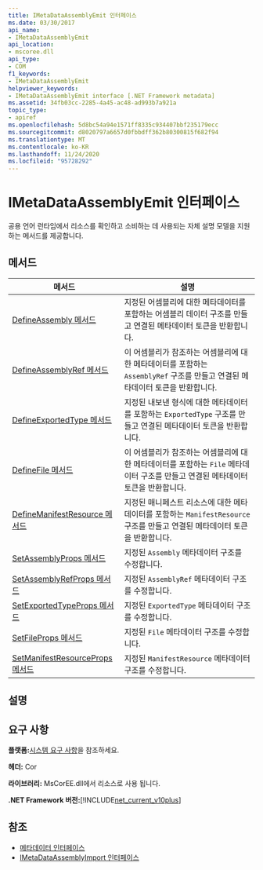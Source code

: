 ```yaml
---
title: IMetaDataAssemblyEmit 인터페이스
ms.date: 03/30/2017
api_name:
- IMetaDataAssemblyEmit
api_location:
- mscoree.dll
api_type:
- COM
f1_keywords:
- IMetaDataAssemblyEmit
helpviewer_keywords:
- IMetaDataAssemblyEmit interface [.NET Framework metadata]
ms.assetid: 34fb03cc-2285-4a45-ac48-ad993b7a921a
topic_type:
- apiref
ms.openlocfilehash: 5d8bc54a94e1571ff8335c934407bbf235179ecc
ms.sourcegitcommit: d8020797a6657d0fbbdff362b80300815f682f94
ms.translationtype: MT
ms.contentlocale: ko-KR
ms.lasthandoff: 11/24/2020
ms.locfileid: "95728292"
---
```

# <a name="imetadataassemblyemit-interface"></a>IMetaDataAssemblyEmit 인터페이스

공용 언어 런타임에서 리소스를 확인하고 소비하는 데 사용되는 자체 설명 모델을 지원하는 메서드를 제공합니다.  
  
## <a name="methods"></a>메서드  
  
|메서드|설명|  
|------------|-----------------|  
|[DefineAssembly 메서드](imetadataassemblyemit-defineassembly-method.md)|지정된 어셈블리에 대한 메타데이터를 포함하는 어셈블리 데이터 구조를 만들고 연결된 메타데이터 토큰을 반환합니다.|  
|[DefineAssemblyRef 메서드](imetadataassemblyemit-defineassemblyref-method.md)|이 어셈블리가 참조하는 어셈블리에 대한 메타데이터를 포함하는 `AssemblyRef` 구조를 만들고 연결된 메타데이터 토큰을 반환합니다.|  
|[DefineExportedType 메서드](imetadataassemblyemit-defineexportedtype-method.md)|지정된 내보낸 형식에 대한 메타데이터를 포함하는 `ExportedType` 구조를 만들고 연결된 메타데이터 토큰을 반환합니다.|  
|[DefineFile 메서드](imetadataassemblyemit-definefile-method.md)|이 어셈블리가 참조하는 어셈블리에 대한 메타데이터를 포함하는 `File` 메타데이터 구조를 만들고 연결된 메타데이터 토큰을 반환합니다.|  
|[DefineManifestResource 메서드](imetadataassemblyemit-definemanifestresource-method.md)|지정된 매니페스트 리소스에 대한 메타데이터를 포함하는 `ManifestResource` 구조를 만들고 연결된 메타데이터 토큰을 반환합니다.|  
|[SetAssemblyProps 메서드](imetadataassemblyemit-setassemblyprops-method.md)|지정된 `Assembly` 메타데이터 구조를 수정합니다.|  
|[SetAssemblyRefProps 메서드](imetadataassemblyemit-setassemblyrefprops-method.md)|지정된 `AssemblyRef` 메타데이터 구조를 수정합니다.|  
|[SetExportedTypeProps 메서드](imetadataassemblyemit-setexportedtypeprops-method.md)|지정된 `ExportedType` 메타데이터 구조를 수정합니다.|  
|[SetFileProps 메서드](imetadataassemblyemit-setfileprops-method.md)|지정된 `File` 메타데이터 구조를 수정합니다.|  
|[SetManifestResourceProps 메서드](imetadataassemblyemit-setmanifestresourceprops-method.md)|지정된 `ManifestResource` 메타데이터 구조를 수정합니다.|  
  
## <a name="remarks"></a>설명  
  
## <a name="requirements"></a>요구 사항  

 **플랫폼:**[시스템 요구 사항](../../get-started/system-requirements.md)을 참조하세요.  
  
 **헤더:** Cor  
  
 **라이브러리:** MsCorEE.dll에서 리소스로 사용 됩니다.  
  
 **.NET Framework 버전:**[!INCLUDE[net_current_v10plus](../../../../includes/net-current-v10plus-md.md)]  
  
## <a name="see-also"></a>참조

- [메타데이터 인터페이스](metadata-interfaces.md)
- [IMetaDataAssemblyImport 인터페이스](imetadataassemblyimport-interface.md)
